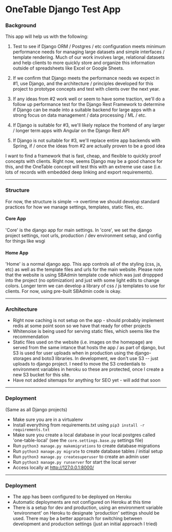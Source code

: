 # OneTable Django Test App


### Background

This app will help us with the following:

1. Test to see if Django ORM / Postgres / etc configuration meets minimum performance needs for managing large datasets and simple interfaces / template rendering. Much of our work involves large, relational datasets and help clients to more quickly store and organize this information outside of spreadsheets like Excel or Google Sheets.

2. If we confirm that Django meets the performance needs we expect in #1, use Django, and the architecture / principles developed for this project to prototype concepts and test with clients over the next year.

3. If any ideas from #2 work well or seem to have some traction, we'll do a follow up performance test for the Django Rest Framework to determine if Django can be made into a suitable backend for large apps with a strong focus on data management / data processing / ML / etc.

4. If Django is suitable for #3, we'll likely replace the frontend of any larger / longer term apps with Angular on the Django Rest API

5. If Django is not suitable for #3, we'll replace entire app backends with Spring, if / once the ideas from #2 are actually proven to be a good idea 

I want to find a framework that is fast, cheap, and flexible to quickly proof concepts with clients. Right now, seems Django may be a good chance for this, and the OneTable concept will test this with an extreme use case (i.e. lots of records with embedded deep linking and export requirements).

--------------


### Structure

For now, the structure is simple --> overtime we should develop standard practices for how we manage settings, templates, static files, etc.

#### Core App
'Core' is the django app for main settings. In 'core', we set the django project settings, root urls, production / dev environment setup, and config for things like wsgi

#### Home App
'Home' is a normal django app. This app controls all of the styling (css, js, etc) as well as the template files and urls for the main website. Please note that the website is using SBAdmin template code which was just droppped into the project (no optimization) and just with some light edits to change colors. Longer term we can develop a library of css / js templates to use for clients. For now, using pre-built SBAdmin code is okay.


--------------


### Architecture

- Right now caching is not setup on the app - should probably implement redis at some point soon so we have that ready for other projects
- Whitenoise is being used for serving static files, which seems like the recommendation
- Static files used on the website (i.e. images on the homepage) are served from the same intance that hosts the app / as part of django, but S3 is used for user uploads when in production using the django-storages and boto3 libraries. In development, we don't use S3 -- just uploads to django project. I need to move the S3 credentials to environment variables in heroku so these are protected, once I create a new S3 bucket for this site.
- Have not added sitemaps for anything for SEO yet - will add that soon


--------------


### Deployment

(Same as all Django projects)

- Make sure you are in a virtualenv
- Install everything from requirements.txt using ```pip3 install -r requirements.txt```
- Make sure you create a local database in your local postgres called 'one-table-local' (see the `core.settings.base.py` settings file)
- Run ```python3 manage.py makemigrations``` to create database migrations
- Run ```python3 manage.py migrate``` to create database tables / initial setup
- Run ```python3 manage.py createsuperuser``` to create an admin user
- Run ```python3 manage.py runserver``` for start the local server
- Access locally at http://127.0.0.1:8000/


--------------


### Deployment

- The app has been configured to be deployed on Heroku
- Automatic deployments are not configured on Heroku at this time
- There is a setup for dev and production, using an environment variable 'environment' on Heroku to designate 'production' settings should be used. There may be a better approach for switching between development and production settings (just an initial approach I tried)



